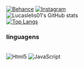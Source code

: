 [![Behance](https://img.shields.io/badge/-Behance-blue?style=for-the-badge&logo=behance&logoColor=white)](https://www.behance.net/lucaslelis)
[![Instagram](https://img.shields.io/badge/Instagram-E4405F?style=for-the-badge&logo=instagram&logoColor=white)](https://www.instagram.com/lucaslelis644/)
 <br>
 ![Lucaslelis01's GitHub stats](https://github-readme-stats.vercel.app/api?username=Lucaslelis01&show_icons=true&theme=onedark)
 <br>
 [![Top Langs](https://github-readme-stats.vercel.app/api/top-langs/?username=Lucaslelis01)](https://github.com/anuraghazra/github-readme-stats)
 <br>
 ### linguagens 
 
 
 <div style="display: inline_block"><br/>
 <img align="center" alt="Html5" src="https://img.shields.io/badge/HTML5-E34F26?style=for-the-badge&logo=html5&logoColor=white" />
<img align="center" alt="JavaScript" src="https://img.shields.io/badge/JavaScript-F7DF1E?style=for-the-badge&logo=javascript&logoColor=black" />
</div>
